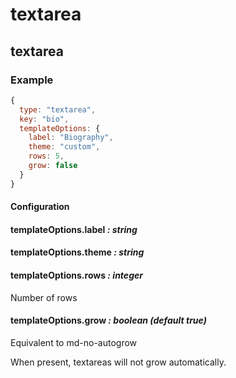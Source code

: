 textarea
========

textarea
--------

### Example

```javascript
{
  type: "textarea",
  key: "bio",
  templateOptions: {
    label: "Biography",
    theme: "custom",
    rows: 5,
    grow: false
  }
}
```

#### Configuration

#### templateOptions.label *: string*

#### templateOptions.theme *: string*

#### templateOptions.rows *: integer*

Number of rows

#### templateOptions.grow *: boolean (default true)*

Equivalent to md-no-autogrow

When present, textareas will not grow automatically.

